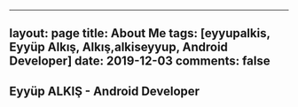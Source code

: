 
---
layout: page
title: About Me
tags: [eyyupalkis, Eyyüp Alkış, Alkış,alkiseyyup, Android Developer]
date: 2019-12-03
comments: false
---
## Eyyüp ALKIŞ - Android Developer
